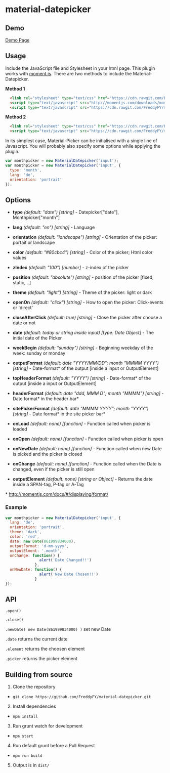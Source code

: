 # material-datepicker

## Demo
[Demo Page](http://freddyfy.github.io/material-datepicker/)

## Usage

Include the JavaScript file and Stylesheet in your html page.
This plugin works with [moment.js](http://momentjs.com/).
There are two methods to include the Material-Datepicker.

**Method 1**
```html
  <link rel="stylesheet" type="text/css" href="https://cdn.rawgit.com/FreddyFY/material-datepicker/master/dist/material-datepicker.css">
  <script type="text/javascript" src="http://momentjs.com/downloads/moment-with-locales.min.js"></script>
  <script type="text/javascript" src="https://cdn.rawgit.com/FreddyFY/material-datepicker/master/dist/material-datepicker.min.js"></script>
```

**Method 2**
```html
  <link rel="stylesheet" type="text/css" href="https://cdn.rawgit.com/FreddyFY/material-datepicker/master/dist/material-datepicker.css">
  <script type="text/javascript" src="https://cdn.rawgit.com/FreddyFY/material-datepicker/master/dist/material-datepicker-with-moment-js.min.js"></script>

```


In its simplest case, Material-Picker can be initialised with a single line of Javascript.
You will probably also specify some options while applying the plugin.

```js
var monthpicker = new MaterialDatepicker('input');
var monthpicker = new MaterialDatepicker('input', {
  type: 'month',
  lang: 'de',
  orientation: 'portrait'
});
```

## Options

* **type** *(default: "date")* *[string]* - Datepicker["date"], Monthpicker["month"]
* **lang** *(default: "en")* *[string]* - Language
* **orientation** *(default: "landscape")* *[string]* - Orientation of the picker: portait or landscape
* **color** *(default: "#80cbc4")* *[string]* - Color of the picker; Html color values
* **zIndex** *(default: "100")* *[number]* - z-index of the picker 
* **position** *(default: "absolute")* *[string]* - position of the picker [fixed, static, ..] 
* **theme** *(default: "light")* *[string]* - Theme of the picker: light or dark
* **openOn** *(default: "click")* *[string]* - How to open the picker: Click-events or 'direct'
* **closeAfterClick** *(default: true)* *[string]* - Close the picker after choose a date or not

* **date** *(default: today or string inside input)* *[type: Date Object]* - The initial date of the Picker
* **weekBegin** *(default: "sunday")* *[string]* - Beginning weekday of the week: sunday or monday
* **outputFormat** *(default: date "YYYY/MM/DD"; month "MMMM YYYY")* *[string]* - Date-format&#42; of the output [inside a input or OutputElement]
* **topHeaderFormat** *(default: "YYYY")* *[string]* - Date-format&#42; of the output [inside a input or OutputElement]
* **headerFormat** *(default: date "ddd, MMM D"; month "MMMM")* *[string]* - Date format&#42; in the header bar&#42;
* **sitePickerFormat** *(default: date "MMMM YYYY"; month "YYYY")* *[string]* - Date format&#42; in the site picker bar&#42;

* **onLoad** *(default: none)* *[function]* - Function called when picker is loaded
* **onOpen** *(default: none)* *[function]* - Function called when picker is open
* **onNewDate** *(default: none)* *[function]* - Function called when new Date is picked and the picker is closed
* **onChange** *(default: none)* *[function]* - Function called when the Date is changed, even if the picker is still open
* **outputElement** *(default: none)* *[string or Object]* - Returns the date inside a SPAN-tag, P-tag or A-Tag


&#42; http://momentjs.com/docs/#/displaying/format/


### Example
```js
var monthpicker = new MaterialDatepicker('input', {
  lang: 'de',
  orientation: 'portrait',
  theme: 'dark',
  color: 'red',
  date: new Date(861999834000),
  outputFormat: 'd-mm-yyyy',
  outputElment: '.month',
  onChange: function() {
               alert('Date Changed!!')
             },
  onNewDate: function() {
               alert('New Date Chosen!!')
             }
});
```

## API

`.open()`

`.close()`

`.newDate( new Date(861999834000) )` set new Date

`.date` returns the current date

`.element` returns the choosen element

`.picker` returns the picker element


## Building from source

1. Clone the repository
 - `git clone https://github.com/FreddyFY/material-datepicker.git`
2. Install dependencies
 - `npm install`
3. Run grunt watch for development
 - `npm start`
4. Run default grunt before a Pull Request
 - `npm run build`
5. Output is in `dist/`
